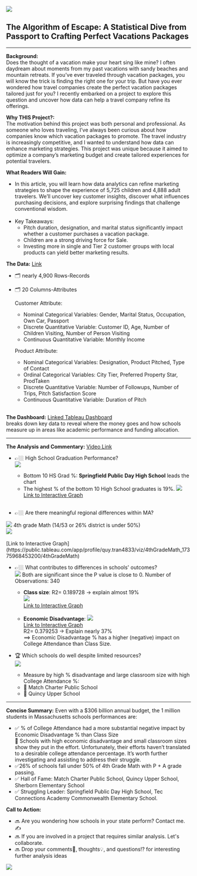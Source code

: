 <img src="images/TravelProject.jpg?raw=true"/>

## **The Algorithm of Escape: A Statistical Dive from Passport to Crafting Perfect Vacations Packages**
 
---
**Background:**<br>
  Does the thought of a vacation make your heart sing like mine? I often daydream about moments from my past vacations with sandy beaches and mountain retreats. If you’ve ever traveled through vacation packages, you will know the trick is finding the right one for your trip.  But have you ever wondered how travel companies create the perfect vacation packages tailored just for you? I recently embarked on a project to explore this question and uncover how data can help a travel company refine its offerings.

**Why THIS Project?:**<br>
  The motivation behind this project was both personal and professional. As someone who loves traveling, I’ve always been curious about how companies know which vacation packages to promote. The travel industry is increasingly competitive, and I wanted to understand how data can enhance marketing strategies. This project was unique because it aimed to optimize a company’s marketing budget and create tailored experiences for potential travelers.

**What Readers Will Gain:**
- In this article, you will learn how data analytics can refine marketing strategies to shape the experience of 5,725 children and 4,888 adult travelers. We’ll uncover key customer insights, discover what influences purchasing decisions, and explore surprising findings that challenge conventional wisdom.<br><br>
- Key Takeaways:
  - Pitch duration, designation, and marital status significantly impact whether a customer purchases a vacation package.
  - Children are a strong driving force for Sale.
  - Investing more in single and Tier 2 customer groups with local products can yield better marketing results.

**The Data:** [Link](https://www.kaggle.com/datasets/ndalziel/massachusetts-public-schools-data)<br>
  - 🗂️ nearly 4,900 Rows-Records<br>
  - 🗂️	20  Columns-Attributes<br>

    Customer Attribute:
      -  Nominal Categorical Variables: Gender, Marital Status, Occupation, Own Car, Passport
      -  Discrete Quantitative Variable: Customer ID, Age, Number of Children Visiting, Number of Person Visiting
      -  Continuous Quantitative Variable: Monthly Income<br>
    
    Product Attribute:
      -  Nominal Categorical Variables: Designation, Product Pitched, Type of Contact
      -  Ordinal Categorical Variables: City Tier, Preferred Property Star, ProdTaken
      -  Discrete Quantitative Variable: Number of Followups, Number of Trips, Pitch Satisfaction Score
      -  Continuous Quantitative Variable: Duration of Pitch<br><br>






**The Dashboard:** [Linked Tableau Dashboard](https://www.kaggle.com/susant4learning/holiday-package-purchase-prediction)<br>
breaks down key data to reveal where the money goes and how schools measure up in areas like academic performance and funding allocation.<br>

---
**The Analysis and Commentary:** [Video Link](https://www.loom.com/share/ff138cb1308142208182dc7022075286)<br>

  - 👉🏼 High School Graduation Performance?<br>
    <img src="images/HighSchool.jpg?raw=true"/>
    - Bottom 10 HS Grad %: **Springfield Public Day High School** leads the chart<br>
    - The highest % of the bottom 10 High School graduates is 19%. 
 <img src="images/Bottom 10 HS.png?raw=true"/><br>
 [Link to Interactive Graph](https://public.tableau.com/app/profile/quy.tran4833/viz/MassStatBottom10HSGrad/Bottom10HSGrad)<br><br>

  - 👉🏼 Are there meaningful regional differences within MA? <br>
   <img src="images/ILoveMath.jpg?raw=true"/>
      4th grade Math (14/53 or 26% district is under 50%)<br>
        <img src="images/4th Grade Math.png?raw=true"/><br><br>
 [Link to Interactive Graph](https://public.tableau.com/app/profile/quy.tran4833/viz/4thGradeMath_17375968453200/4thGradeMath)
    
  - 👉🏼 What contributes to differences in schools' outcomes?<br>
    <img src="images/Score.jpg?raw=true"/>
      Both are significant since the P value is close to 0. Number of Observations: 340<br>
      - **Class size**: 
         R2= 0.189728 -> explain almost 19%<br>
       <img src="images/College Attendance vs Class Size.png?raw=true"/><br>
 [Link to Interactive Graph](https://public.tableau.com/app/profile/quy.tran4833/viz/CollegeAttendancevsClassSize_17375967565970/CollegeAttendancevsClassSize)<br><br>
      - **Economic Disadvantage**:
        <img src="images/College Attendance vs Econ Disadvtg.png?raw=true"/><br>
 [Link to Interactive Graph](https://public.tableau.com/app/profile/quy.tran4833/viz/CollegeAttendancevsEconDisadvtg/CollegeAttendancevsEconDisadvtg)    
         R2= 0.379253 -> Explain nearly 37%<br>
       ==> Economic Disadvantage % has a higher (negative) impact on College Attendance than Class Size.<br>    
 
   - 🏆 Which schools do well despite limited resources?<br>
   <img src="images/College Graduation.JPG?raw=true"/><br>  
      - Measure by high % disadvantage and large classroom size with high College Attendance %:<br>
      - 🥇 Match Charter Public School<br>
      - 🥇 Quincy Upper School<br>
 
---
**Concise Summary:**
    Even with a $306 billion annual budget, the 1 million students in Massachusetts schools performances are:<br>
  - ✅ % of College Attendance had a more substantial negative impact by Economic Disadvantage % than Class Size<br>
         👏 Schools with high economic disadvantage and small classroom sizes show they put in the effort. Unfortunately, their efforts haven’t translated to a desirable college attendance percentage. It’s worth further investigating and assisting to address their struggle.<br>
  - ✅26% of schools fall under 50% of 4th Grade Math with P + A grade passing.<br>
  - ✅ Hall of Fame: Match Charter Public School, Quincy Upper School, Sherborn Elementary School<br>
  - ✅ Struggling Leader: Springfield Public Day High School, Tec Connections Academy Commonwealth Elementary School.<br>

**Call to Action:**
  - 🔜 Are you wondering how schools in your state perform? Contact me. ✍️ <br>
  - 🔜 If you are involved in a project that requires similar analysis.  Let's collaborate.<br>
  - 🔜 Drop your comments💬, thoughts💡, and questions⁉️ for interesting further analysis ideas<br>
  
<img src="images/FloralBorder.JPG?raw=true"/>
